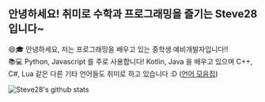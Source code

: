 ## 안녕하세요! 취미로 수학과 프로그래밍을 즐기는 Steve28 입니다~
<!--
[![Solved.ac
프로필](http://mazassumnida.wtf/api/v2/generate_badge?boj=kenis7)](https://solved.ac/kenis7)
-->
😄🎓 안녕하세요, 저는 프로그래밍을 배우고 있는 중학생 예비개발자입니다!!<br>
📚💻 Python, Javascript 를 주로 사용합니다! Kotlin, Java 을 배우고 있으며 C++, C#, Lua 같은 다른 기타 언어들도 취미로 하고 있습니다 :D ([언어 모음집](https://github.com/pl-Steve28-lq/ProgrammingLanguages))

![Steve28's github stats](https://github-readme-stats.vercel.app/api?username=pl-Steve28-lq&show_icons=true)

<!--
**pl-Steve28-lq/pl-Steve28-lq** is a ✨ _special_ ✨ repository because its `README.md` (this file) appears on your GitHub profile.

Here are some ideas to get you started:

- 🔭 I’m currently working on ...
- 🌱 I’m currently learning ...
- 👯 I’m looking to collaborate on ...
- 🤔 I’m looking for help with ...
- 💬 Ask me about ...
- 📫 How to reach me: ...
- 😄 Pronouns: ...
- ⚡ Fun fact: ...
-->
